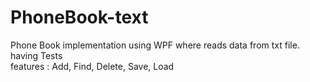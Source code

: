 # PhoneBook-text
Phone Book implementation using WPF where reads data from txt file.<br/>
having Tests<br/>
features : Add, Find, Delete, Save, Load<br/>

